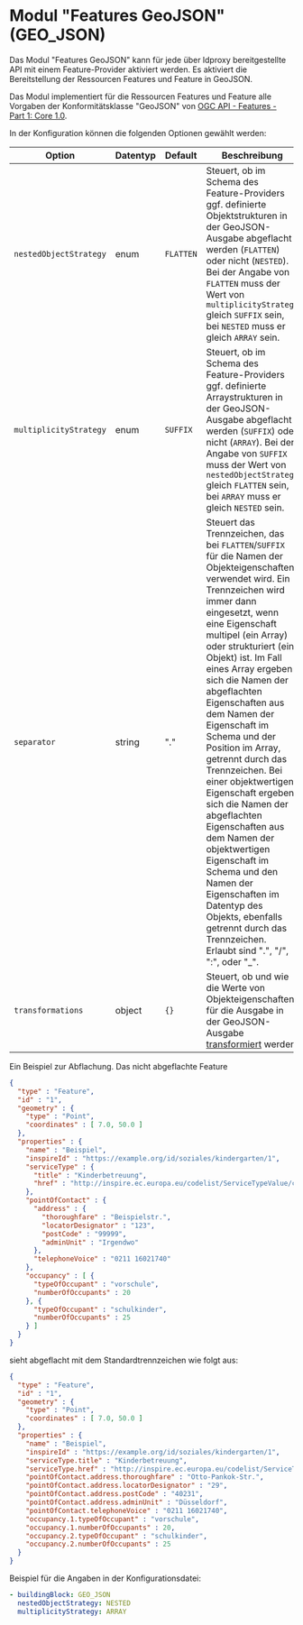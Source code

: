 # Modul "Features GeoJSON" (GEO_JSON)

Das Modul "Features GeoJSON" kann für jede über ldproxy bereitgestellte API mit einem Feature-Provider aktiviert werden. Es aktiviert die Bereitstellung der Ressourcen Features und Feature in GeoJSON.

Das Modul implementiert für die Ressourcen Features und Feature alle Vorgaben der Konformitätsklasse "GeoJSON" von [OGC API - Features - Part 1: Core 1.0](http://www.opengis.net/doc/IS/ogcapi-features-1/1.0#rc_geojson).

In der Konfiguration können die folgenden Optionen gewählt werden:

|Option |Datentyp |Default |Beschreibung
| --- | --- | --- | ---
|`nestedObjectStrategy` |enum |`FLATTEN` |Steuert, ob im Schema des Feature-Providers ggf. definierte Objektstrukturen in der GeoJSON-Ausgabe abgeflacht werden (`FLATTEN`) oder nicht (`NESTED`). Bei der Angabe von `FLATTEN` muss der Wert von `multiplicityStrategy` gleich `SUFFIX` sein, bei `NESTED` muss er gleich `ARRAY` sein.
|`multiplicityStrategy` |enum |`SUFFIX` |Steuert, ob im Schema des Feature-Providers ggf. definierte Arraystrukturen in der GeoJSON-Ausgabe abgeflacht werden (`SUFFIX`) oder nicht (`ARRAY`). Bei der Angabe von `SUFFIX` muss der Wert von `nestedObjectStrategy` gleich `FLATTEN` sein, bei `ARRAY` muss er gleich `NESTED` sein.
|`separator` |string |"." |Steuert das Trennzeichen, das bei `FLATTEN`/`SUFFIX` für die Namen der Objekteigenschaften verwendet wird. Ein Trennzeichen wird immer dann eingesetzt, wenn eine Eigenschaft multipel (ein Array) oder strukturiert (ein Objekt) ist. Im Fall eines Array ergeben sich die Namen der abgeflachten Eigenschaften aus dem Namen der Eigenschaft im Schema und der Position im Array, getrennt durch das Trennzeichen. Bei einer objektwertigen Eigenschaft ergeben sich die Namen der abgeflachten Eigenschaften aus dem Namen der objektwertigen Eigenschaft im Schema und den Namen der Eigenschaften im Datentyp des Objekts, ebenfalls getrennt durch das Trennzeichen. Erlaubt sind ".", "/", ":", oder "_".
|`transformations` |object |`{}` |Steuert, ob und wie die Werte von Objekteigenschaften für die Ausgabe in der GeoJSON-Ausgabe [transformiert](general-rules.md#transformations) werden.

Ein Beispiel zur Abflachung. Das nicht abgeflachte Feature

```json
{
  "type" : "Feature",
  "id" : "1",
  "geometry" : {
    "type" : "Point",
    "coordinates" : [ 7.0, 50.0 ]
  },
  "properties" : {
    "name" : "Beispiel",
    "inspireId" : "https://example.org/id/soziales/kindergarten/1",
    "serviceType" : {
      "title" : "Kinderbetreuung",
      "href" : "http://inspire.ec.europa.eu/codelist/ServiceTypeValue/childCareService"
    },
    "pointOfContact" : {
      "address" : {
        "thoroughfare" : "Beispielstr.",
        "locatorDesignator" : "123",
        "postCode" : "99999",
        "adminUnit" : "Irgendwo"
      },
      "telephoneVoice" : "0211 16021740"
    },
    "occupancy" : [ {
      "typeOfOccupant" : "vorschule",
      "numberOfOccupants" : 20
    }, {
      "typeOfOccupant" : "schulkinder",
      "numberOfOccupants" : 25
    } ]
  }
}
```

sieht abgeflacht mit dem Standardtrennzeichen wie folgt aus:

```json
{
  "type" : "Feature",
  "id" : "1",
  "geometry" : {
    "type" : "Point",
    "coordinates" : [ 7.0, 50.0 ]
  },
  "properties" : {
    "name" : "Beispiel",
    "inspireId" : "https://example.org/id/soziales/kindergarten/1",
    "serviceType.title" : "Kinderbetreuung",
    "serviceType.href" : "http://inspire.ec.europa.eu/codelist/ServiceTypeValue/childCareService",
    "pointOfContact.address.thoroughfare" : "Otto-Pankok-Str.",
    "pointOfContact.address.locatorDesignator" : "29",
    "pointOfContact.address.postCode" : "40231",
    "pointOfContact.address.adminUnit" : "Düsseldorf",
    "pointOfContact.telephoneVoice" : "0211 16021740",
    "occupancy.1.typeOfOccupant" : "vorschule",
    "occupancy.1.numberOfOccupants" : 20,
    "occupancy.2.typeOfOccupant" : "schulkinder",
    "occupancy.2.numberOfOccupants" : 25
  }
}
```

Beispiel für die Angaben in der Konfigurationsdatei:

```yaml
- buildingBlock: GEO_JSON
  nestedObjectStrategy: NESTED
  multiplicityStrategy: ARRAY
```
